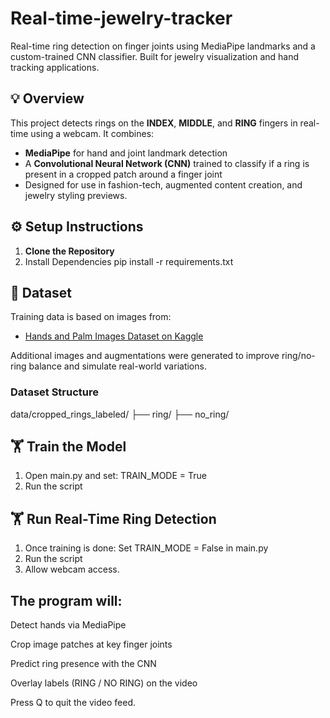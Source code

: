 # Real-time-jewelry-tracker
Real-time ring detection on finger joints using MediaPipe landmarks and a custom-trained CNN classifier. Built for jewelry visualization and hand tracking applications.

## 💡 Overview

This project detects rings on the **INDEX**, **MIDDLE**, and **RING** fingers in real-time using a webcam. It combines:
-  **MediaPipe** for hand and joint landmark detection
-  A **Convolutional Neural Network (CNN)** trained to classify if a ring is present in a cropped patch around a finger joint
- Designed for use in fashion-tech, augmented content creation, and jewelry styling previews.



## ⚙️ Setup Instructions

1. **Clone the Repository**
2. Install Dependencies
   pip install -r requirements.txt


## 📁 Dataset

Training data is based on images from:
- [Hands and Palm Images Dataset on Kaggle](https://www.kaggle.com/datasets/shyambhu/hands-and-palm-images-dataset)

Additional images and augmentations were generated to improve ring/no-ring balance and simulate real-world variations.


###  Dataset Structure
   
   data/cropped_rings_labeled/
├── ring/
├── no_ring/


   

##  🏋️ Train the Model

1. Open main.py and set:  TRAIN_MODE = True
2. Run the script


##  🏋️ Run Real-Time Ring Detection
1. Once training is done: Set TRAIN_MODE = False in main.py
2. Run the script
3. Allow webcam access.

   

## The program will:

Detect hands via MediaPipe

Crop image patches at key finger joints

Predict ring presence with the CNN

Overlay labels (RING / NO RING) on the video

Press Q to quit the video feed.

